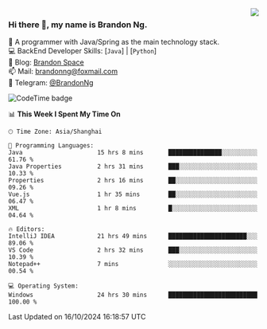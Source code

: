 <img  align="right" src="https://github-readme-stats-brandon0824.vercel.app/api/top-langs/?username=brandon0824&layout=compact">

### Hi there 👋, my name is Brandon Ng.

🌱 A programmer with Java/Spring as the main technology stack.  
💻 BackEnd Developer Skills: [`Java`] | [`Python`]  
📝 Blog: [Brandon Space](https://brandonng.tech)  
📫 Mail: brandonng@foxmail.com  
📰 Telegram: [@BrandonNg](https://t.me/BrandonNg24)  

![CodeTime badge](https://img.shields.io/endpoint?style=flat-square&url=https%3A%2F%2Fapi.codetime.dev%2Fshield%3Fid%3D128%26project%3D%26in%3D604800000)

<!--START_SECTION:waka-->
📊 **This Week I Spent My Time On** 

```text
🕑︎ Time Zone: Asia/Shanghai

💬 Programming Languages: 
Java                     15 hrs 8 mins       ███████████████░░░░░░░░░░   61.76 % 
Java Properties          2 hrs 31 mins       ███░░░░░░░░░░░░░░░░░░░░░░   10.33 % 
Properties               2 hrs 16 mins       ██░░░░░░░░░░░░░░░░░░░░░░░   09.26 % 
Vue.js                   1 hr 35 mins        ██░░░░░░░░░░░░░░░░░░░░░░░   06.47 % 
XML                      1 hr 8 mins         █░░░░░░░░░░░░░░░░░░░░░░░░   04.64 % 

🔥 Editors: 
IntelliJ IDEA            21 hrs 49 mins      ██████████████████████░░░   89.06 % 
VS Code                  2 hrs 32 mins       ███░░░░░░░░░░░░░░░░░░░░░░   10.39 % 
Notepad++                7 mins              ░░░░░░░░░░░░░░░░░░░░░░░░░   00.54 % 

💻 Operating System: 
Windows                  24 hrs 30 mins      █████████████████████████   100.00 % 
```


 Last Updated on 16/10/2024 16:18:57 UTC
<!--END_SECTION:waka-->
